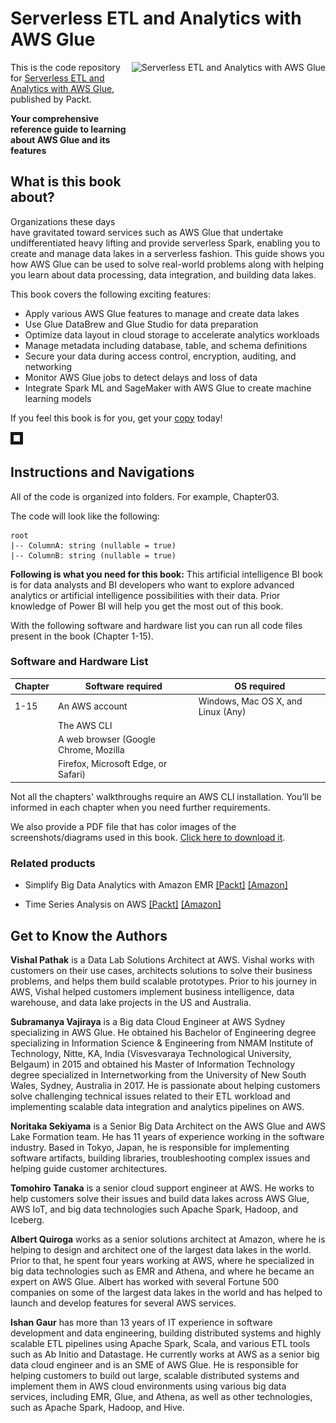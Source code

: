 # 	Serverless ETL and Analytics with AWS Glue

<a href="https://www.packtpub.com/product/serverless-etl-and-analytics-with-aws-glue/9781800564985?utm_source=github&utm_medium=repository&utm_campaign=9781800564985"><img src="https://static.packt-cdn.com/products/9781800564985/cover/smaller" alt="Serverless ETL and Analytics with AWS Glue" height="256px" align="right"></a>

This is the code repository for [Serverless ETL and Analytics with AWS Glue](https://www.packtpub.com/product/serverless-etl-and-analytics-with-aws-glue/9781800564985?utm_source=github&utm_medium=repository&utm_campaign=9781800564985), published by Packt.

**Your comprehensive reference guide to learning about AWS Glue and its features**

## What is this book about?
Organizations these days have gravitated toward services such as AWS Glue that undertake undifferentiated heavy lifting and provide serverless Spark, enabling you to create and manage data lakes in a serverless fashion. This guide shows you how AWS Glue can be used to solve real-world problems along with helping you learn about data processing, data integration, and building data lakes.

This book covers the following exciting features: 
* Apply various AWS Glue features to manage and create data lakes
* Use Glue DataBrew and Glue Studio for data preparation
* Optimize data layout in cloud storage to accelerate analytics workloads
* Manage metadata including database, table, and schema definitions
* Secure your data during access control, encryption, auditing, and networking
* Monitor AWS Glue jobs to detect delays and loss of data
* Integrate Spark ML and SageMaker with AWS Glue to create machine learning models

If you feel this book is for you, get your [copy](https://www.amazon.com/dp/1800205694) today!

<a href="https://www.packtpub.com/?utm_source=github&utm_medium=banner&utm_campaign=GitHubBanner"><img src="https://raw.githubusercontent.com/PacktPublishing/GitHub/master/GitHub.png" alt="https://www.packtpub.com/" border="5" /></a>

## Instructions and Navigations
All of the code is organized into folders. For example, Chapter03.

The code will look like the following:
```
root
|-- ColumnA: string (nullable = true)
|-- ColumnB: string (nullable = true)
```

**Following is what you need for this book:**
This artificial intelligence BI book is for data analysts and BI developers who want to explore advanced analytics or artificial intelligence possibilities with their data. 
Prior knowledge of Power BI will help you get the most out of this book.

With the following software and hardware list you can run all code files present in the book (Chapter 1-15).

### Software and Hardware List

| Chapter  | Software required                      | OS required                        |
| -------- | ------------------------------------   | -----------------------------------|
| 1-15	   | An AWS account                         | Windows, Mac OS X, and Linux (Any) |
|     	   | The AWS CLI                            |                                    |
|     	   | A web browser (Google Chrome, Mozilla                                       |
| 	       | Firefox, Microsoft Edge, or Safari)                                         |

Not all the chapters' walkthroughs require an AWS CLI installation. You’ll be informed in each chapter when you need further requirements. 

We also provide a PDF file that has color images of the screenshots/diagrams used in this book. [Click here to download it](https://packt.link/fTqGe).


### Related products <Other books you may enjoy>
* Simplify Big Data Analytics with Amazon EMR [[Packt]](https://www.packtpub.com/product/simplify-big-data-analytics-with-amazon-emr/9781801071079) [[Amazon]](https://www.amazon.com/dp/B09RZYSZPL)

* Time Series Analysis on AWS [[Packt]](https://www.packtpub.com/product/time-series-analysis-on-aws/9781801816847) [[Amazon]](https://www.amazon.com/dp/1801816840)

## Get to Know the Authors

**Vishal Pathak**
is a Data Lab Solutions Architect at AWS. Vishal works with customers on their use
cases, architects solutions to solve their business problems, and helps them build scalable prototypes.
Prior to his journey in AWS, Vishal helped customers implement business intelligence, data warehouse,
and data lake projects in the US and Australia.

**Subramanya Vajiraya**
is a Big data Cloud Engineer at AWS Sydney specializing in AWS Glue. He
obtained his Bachelor of Engineering degree specializing in Information Science & Engineering from
NMAM Institute of Technology, Nitte, KA, India (Visvesvaraya Technological University, Belgaum)
in 2015 and obtained his Master of Information Technology degree specialized in Internetworking
from the University of New South Wales, Sydney, Australia in 2017. He is passionate about helping
customers solve challenging technical issues related to their ETL workload and implementing scalable
data integration and analytics pipelines on AWS.

**Noritaka Sekiyama**
is a Senior Big Data Architect on the AWS Glue and AWS Lake Formation team.
He has 11 years of experience working in the software industry. Based in Tokyo, Japan, he is responsible
for implementing software artifacts, building libraries, troubleshooting complex issues and helping
guide customer architectures.

**Tomohiro Tanaka**
is a senior cloud support engineer at AWS. He works to help customers solve their
issues and build data lakes across AWS Glue, AWS IoT, and big data technologies such Apache Spark,
Hadoop, and Iceberg.

**Albert Quiroga**
works as a senior solutions architect at Amazon, where he is helping to design and
architect one of the largest data lakes in the world. Prior to that, he spent four years working at AWS,
where he specialized in big data technologies such as EMR and Athena, and where he became an
expert on AWS Glue. Albert has worked with several Fortune 500 companies on some of the largest
data lakes in the world and has helped to launch and develop features for several AWS services.

**Ishan Gaur**
has more than 13 years of IT experience in software development and data engineering,
building distributed systems and highly scalable ETL pipelines using Apache Spark, Scala, and various
ETL tools such as Ab Initio and Datastage. He currently works at AWS as a senior big data cloud
engineer and is an SME of AWS Glue. He is responsible for helping customers to build out large,
scalable distributed systems and implement them in AWS cloud environments using various big
data services, including EMR, Glue, and Athena, as well as other technologies, such as Apache Spark,
Hadoop, and Hive.



